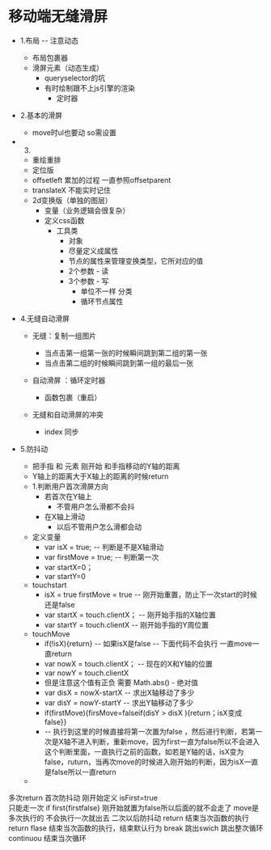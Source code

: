 # 移动端无缝滑屏 
* 1.布局 -- 注意动态
	* 布局包裹器
	* 滑屏元素（动态生成）
		* queryselector的坑
		* 有时绘制跟不上js引擎的渲染
			* 定时器
* 2.基本的滑屏
	* move时ul也要动 so需设置 

* 3.
	* 重绘重排
	* 定位版
	* offsetleft 累加的过程  一直参照offsetparent
	* translateX 不能实时记住
	* 2d变换版（单独的图层）
		* 变量（业务逻辑会很复杂）
		* 定义css函数
			* 工具类
				* 对象
				* 尽量定义成属性
				* 节点的属性来管理变换类型，它所对应的值
				* 2个参数 - 读
				* 3个参数 - 写
					* 单位不一样 分类
					* 循环节点属性
* 4.无缝自动滑屏
	* 无缝：复制一组图片
		* 当点击第一组第一张的时候瞬间跳到第二组的第一张
		* 当点击第二组的时候瞬间跳到第一组的最后一张
	* 自动滑屏 ：循环定时器
		*  函数包裹（重启）

	* 无缝和自动滑屏的冲突
		* index 同步
* 5.防抖动
	* 把手指 和 元素 刚开始 和手指移动的Y轴的距离
	* Y轴上的距离大于X轴上的距离的时候return
	* 1.判断用户首次滑屏方向
		* 若首次在Y轴上
			* 不管用户怎么滑都不会抖
		* 在X轴上滑动
			* 以后不管用户怎么滑都会动
	* 定义变量
		* var isX = true; -- 判断是不是X轴滑动
		* var firstMove = true; -- 判断第一次
		* var startX=0；
		* var startY=0
	* touchstart
		* isX = true firstMove = true -- 刚开始重置，防止下一次start的时候还是false
		* var startX = touch.clientX； -- 刚开始手指的X轴位置
		* var startY = touch.clientX  -- 刚开始手指的Y周位置
	* touchMove
		* if(!isX){return} -- 如果isX是false -- 下面代码不会执行 一直move一直return 
		* var nowX = touch.clientX； -- 现在的X和Y轴的位置
		* var nowY = touch.clientX 
		* 但是注意这个值有正负 需要 Math.abs() - 绝对值
		* var disX = nowX-startX -- 求出X轴移动了多少
		* var disY = nowY-startY -- 求出Y轴移动了多少
		* if(firstMove){firsMove=falseif(disY > disX ){return；isX变成false}}
		* -- 执行到这里的时候直接将第一次置为false ，然后进行判断，若第一次是X轴不进入判断，重新move，因为first一直为false所以不会进入这个判断里面，一直执行之前的函数，如若是Y轴的话，isX变为false，ruturn，当再次move的时候进入刚开始的判断，因为isX一直是false所以一直return
	* 
多次return
首次防抖动
	刚开始定义 isFirst=true  
	只能走一次 if first{firstfalse}
	刚开始就置为false所以后面的就不会走了 
	move是多次执行的 不会执行一次就出去
二次以后防抖动
return  结束当次函数的执行
return flase  结束当次函数的执行，结束默认行为
break 跳出swich 跳出整次循环
continuou 结束当次循环